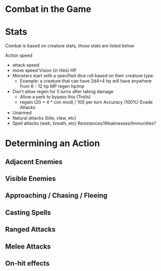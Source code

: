 # Combat in the Game
# Stats
Combat is based on creature stats, those stats are listed below

Action speed
  - attack speed
  - move speed
Vision (in tiles)
HP
  - Monsters start with a specified dice roll based on their creature type. 
    - Example: a creature that can have 2d4+4 hp will have anywhere from 6 - 12 hp 
MP
regen hp/mp
- Don't allow regen for 5 turns after taking damage
  - Allow a perk to bypass this (Trolls)
  - regain (20 + 4 * con mod) / 100 per turn
Accuracy (100%)
Evade
Attacks
- Unarmed
- Natural attacks (bite, claw, etc)
- Spell attacks (web, breath, etc)
Resistances/Weaknesses/Immunities?

# Determining an Action
## Adjacent Enemies
## Visible Enemies
## Approaching / Chasing / Fleeing
## Casting Spells
## Ranged Attacks
## Melee Attacks
## On-hit effects
